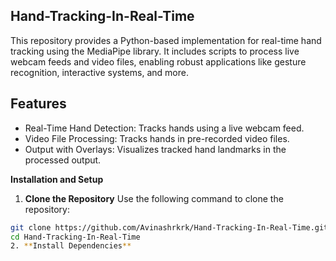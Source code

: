 ﻿## Hand-Tracking-In-Real-Time
This repository provides a Python-based implementation for real-time hand tracking using the MediaPipe library. It includes scripts to process live webcam feeds and video files, enabling robust applications like gesture recognition, interactive systems, and more.

## Features
* Real-Time Hand Detection: Tracks hands using a live webcam feed.
* Video File Processing: Tracks hands in pre-recorded video files.
* Output with Overlays: Visualizes tracked hand landmarks in the processed output.

**Installation and Setup**
1. **Clone the Repository**
  Use the following command to clone the repository:
  ```bash
  git clone https://github.com/Avinashrkrk/Hand-Tracking-In-Real-Time.git
  cd Hand-Tracking-In-Real-Time
2. **Install Dependencies**

